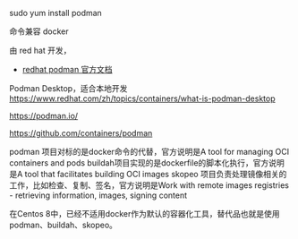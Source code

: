 
sudo yum install podman

命令兼容 docker

由 red hat 开发，

- [redhat podman 官方文档](https://www.redhat.com/zh/topics/containers/what-is-podmanr)


Podman Desktop，适合本地开发
https://www.redhat.com/zh/topics/containers/what-is-podman-desktop

https://podman.io/

https://github.com/containers/podman


podman 项目对标的是docker命令的代替，官方说明是A tool for managing OCI containers and pods
 buildah项目实现的是dockerfile的脚本化执行，官方说明是A tool that facilitates building OCI images
skopeo 项目负责处理镜像相关的工作，比如检查、复制、签名，官方说明是Work with remote images registries - retrieving information, images, signing content


在Centos 8中，已经不适用docker作为默认的容器化工具，替代品也就是使用podman、buildah、skopeo。

